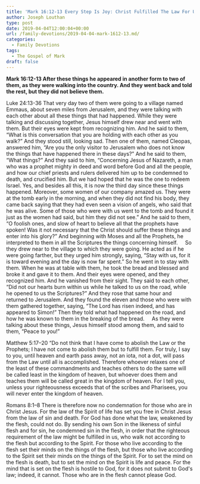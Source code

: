 ```yaml
---
title: 'Mark 16:12-13 Every Step Is Joy: Christ Fulfilled The Law For Us'
author: Joseph Louthan
type: post
date: 2019-04-04T12:00:04+00:00
url: /family-devotions/2019-04-04-mark-1612-13.md/
categories:
  - Family Devotions
tags:
  - The Gospel of Mark
draft: false
---
```


**Mark 16:12-13 After these things he appeared in another form to two of them, as they were walking into the country. And they went back and told the rest, but they did not believe them.**

Luke 24:13-36 That very day two of them were going to a village named Emmaus, about seven miles from Jerusalem, and they were talking with each other about all these things that had happened. While they were talking and discussing together, Jesus himself drew near and went with them. But their eyes were kept from recognizing him. And he said to them, “What is this conversation that you are holding with each other as you walk?” And they stood still, looking sad. Then one of them, named Cleopas, answered him, “Are you the only visitor to Jerusalem who does not know the things that have happened there in these days?” And he said to them, “What things?” And they said to him, “Concerning Jesus of Nazareth, a man who was a prophet mighty in deed and word before God and all the people, and how our chief priests and rulers delivered him up to be condemned to death, and crucified him. But we had hoped that he was the one to redeem Israel. Yes, and besides all this, it is now the third day since these things happened. Moreover, some women of our company amazed us. They were at the tomb early in the morning, and when they did not find his body, they came back saying that they had even seen a vision of angels, who said that he was alive. Some of those who were with us went to the tomb and found it just as the women had said, but him they did not see.” And he said to them, “O foolish ones, and slow of heart to believe all that the prophets have spoken! Was it not necessary that the Christ should suffer these things and enter into his glory?” And beginning with Moses and all the Prophets, he interpreted to them in all the Scriptures the things concerning himself.
    So they drew near to the village to which they were going. He acted as if he were going farther, but they urged him strongly, saying, “Stay with us, for it is toward evening and the day is now far spent.” So he went in to stay with them. When he was at table with them, he took the bread and blessed and broke it and gave it to them. And their eyes were opened, and they recognized him. And he vanished from their sight. They said to each other, “Did not our hearts burn within us while he talked to us on the road, while he opened to us the Scriptures?” And they rose that same hour and returned to Jerusalem. And they found the eleven and those who were with them gathered together, saying, “The Lord has risen indeed, and has appeared to Simon!” Then they told what had happened on the road, and how he was known to them in the breaking of the bread.
    As they were talking about these things, Jesus himself stood among them, and said to them, “Peace to you!”

Matthew 5:17–20 “Do not think that I have come to abolish the Law or the Prophets; I have not come to abolish them but to fulfill them. For truly, I say to you, until heaven and earth pass away, not an iota, not a dot, will pass from the Law until all is accomplished. Therefore whoever relaxes one of the least of these commandments and teaches others to do the same will be called least in the kingdom of heaven, but whoever does them and teaches them will be called great in the kingdom of heaven. For I tell you, unless your righteousness exceeds that of the scribes and Pharisees, you will never enter the kingdom of heaven.

Romans 8:1–8 There is therefore now no condemnation for those who are in Christ Jesus. For the law of the Spirit of life has set you free in Christ Jesus from the law of sin and death. For God has done what the law, weakened by the flesh, could not do. By sending his own Son in the likeness of sinful flesh and for sin, he condemned sin in the flesh, in order that the righteous requirement of the law might be fulfilled in us, who walk not according to the flesh but according to the Spirit. For those who live according to the flesh set their minds on the things of the flesh, but those who live according to the Spirit set their minds on the things of the Spirit. For to set the mind on the flesh is death, but to set the mind on the Spirit is life and peace. For the mind that is set on the flesh is hostile to God, for it does not submit to God's law; indeed, it cannot. Those who are in the flesh cannot please God.